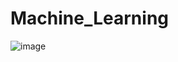 # Machine_Learning
![image](https://github.com/jibronacip/Machine_Learning/assets/76101932/61486244-c59c-41b7-ba92-5293d62900d2)
